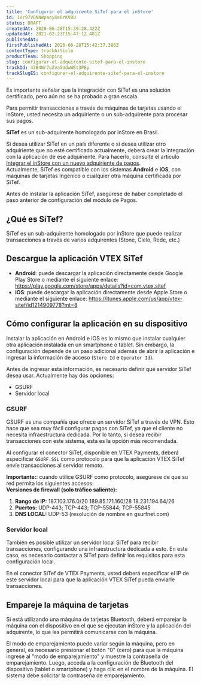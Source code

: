 ```yaml
---
title: 'Configurar el adquirente SiTef para el inStore'
id: 1Vr97VGNNWpaoyXe0rKV8U
status: DRAFT
createdAt: 2020-06-28T15:39:28.422Z
updatedAt: 2021-02-23T15:47:12.481Z
publishedAt: 
firstPublishedAt: 2020-06-28T15:42:37.386Z
contentType: trackArticle
productTeam: Shopping
slug: configurar-el-adquirente-sitef-para-el-instore
trackId: 43B4Nr7uZva5UdwWEt3PEy
trackSlugES: configurar-el-adquirente-sitef-para-el-instore
---
```


<div class="alert alert-warning">
Es importante señalar que la integración con SiTef es una solución certificado, pero aún no se ha probado a gran escala.
</div>

Para permitir transacciones a través de máquinas de tarjetas usando el inStore, usted necesita un adquiriente o un sub-adquirente para procesar sus pagos.

__SiTef__ es un sub-adquirente homologado por inStore en Brasil.

<div class="alert alert-warning">
Si desea utilizar SiTef en un país diferente o si desea utilizar otro adquiriente que no esté certificado actualmente, deberá crear la integración con la aplicación de ese adquiriente. Para hacerlo, consulte el artículo <a href="https://help.vtex.com/es/tracks/instore-integration--6NTqymtXmL9cNy8w1ouAod">Integrar el inStore con un nuevo adquiriente de pagos</a>.
</div>

<div class="alert alert-info">
Actualmente, SiTef es compatible con los sistemas <b>Android</b> e <b>iOS</b>, con máquinas de tarjetas Ingenico o cualquier otra máquina certificada por SiTef.
</div>

Antes de instalar la aplicación SiTef, asegúrese de haber completado el paso anterior de configuración del módulo de Pagos.

## ¿Qué es SiTef?

SiTef es un sub-adquirente homologado por inStore que puede realizar transacciones a través de varios adquirentes (Stone, Cielo, Rede, etc.)

## Descargue la aplicación VTEX SiTef

- **Android**: puede descargar la aplicación directamente desde Google Play Store o mediante el siguiente enlace: https://play.google.com/store/apps/details?id=com.vtex.sitef
- **iOS**: puede descargar la aplicación directamente desde Apple Store o mediante el siguiente enlace: https://itunes.apple.com/us/app/vtex-sitef/id1214909778?mt=8

## Cómo configurar la aplicación en su dispositivo

Instalar la aplicación en Android e iOS es lo mismo que instalar cualquier otra aplicación instalada en un smartphone o tablet. Sin embargo, la configuración depende de un paso adicional además de abrir la aplicación e ingresar la información de acceso (`Store Id` e `Operator Id`).

Antes de ingresar esta información, es necesario definir qué servidor SiTef desea usar. Actualmente hay dos opciones:
- GSURF
- Servidor local

### GSURF

GSURF es una compañía que ofrece un servidor SiTef a través de VPN. Esto hace que sea muy fácil configurar pagos con SiTef, ya que el cliente no necesita infraestructura dedicada. Por lo tanto, si desea recibir transacciones con este sistema, esta es la opción más recomendada.

Al configurar el conector SiTef, disponible en VTEX Payments, deberá especificar `GSURF.SSL` como protocolo para que la aplicación VTEX SiTef envíe transacciones al servidor remoto.

<div class="alert alert-warning">
<strong>Importante:</strong>: cuando utilice GSURF como protocolo, asegúrese de que su red permita los siguientes accesos:<br>
<b>Versiones de firewall (solo tráfico saliente):</b>
<ol>
<li><b>Rango de IP:</b> 187.103.176.0/20 189.85.171.160/28 18.231.194.64/26</li>
<li><b>Puertos:</b> UDP-443; TCP-443; TCP-55844; TCP-55845</li>
<li><b>DNS LOCAL:</b> UDP-53 (resolución de nombre en gsurfnet.com)</li>
</ol>
</div>

### Servidor local

También es posible utilizar un servidor local SiTef para recibir transacciones, configurando una infraestructura dedicada a esto. En este caso, es necesario contactar a SiTef para definir los requisitos para esta configuración local.

En el conector SiTef de VTEX Payments, usted deberá especificar el IP de este servidor local para que la aplicación VTEX SiTef pueda enviarle transacciones.

## Empareje la máquina de tarjetas

Si está utilizando una máquina de tarjetas Bluetooth, deberá emparejar la máquina con el dispositivo en el que se ejecutan inStore y la aplicación del adquirente, lo que les permitirá comunicarse con la máquina.

El modo de emparejamiento puede variar según la máquina, pero en general, es necesario presionar el botón "0" (cero) para que la máquina ingrese al "modo de emparejamiento" y muestre la contraseña de emparejamiento. Luego, acceda a la configuración de Bluetooth del dispositivo (tablet o smartphone) y haga clic en el nombre de la máquina. El sistema debe solicitar la contraseña de emparejamiento.
